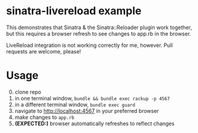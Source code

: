 sinatra-livereload example
===

This demonstrates that Sinatra & the Sinatra::Reloader plugin work together, but this requires a browser refresh to see changes to app.rb in the browser.

LiveReload integration is not working correctly for me, however. Pull requests are welcome, please!

# Usage

0. clone repo
0. in one terminal window, `bundle && bundle exec rackup -p 4567`
0. in a different terminal window, `bundle exec guard`
0. navigate to [http://localhost:4567](http://localhost:4567) in your preferred browser
0. make changes to `app.rb`
0. **(EXPECTED:)** browser automatically refreshes to reflect changes
